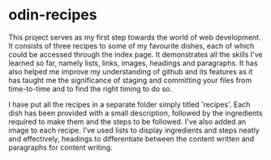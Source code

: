 # odin-recipes
This project serves as my first step towards the world of web development. It consists of three recipes to some of my favourite dishes, each of which could be accessed through the index page. It demonstrates all the skills I've learned so far, namely lists, links, images, headings and paragraphs. It has also helped me improve my understanding of github and its features as it has taught me the significance of staging and committing your files from time-to-time and to find the right timing to do so.

I have put all the recipes in a separate folder simply titled 'recipes'. Each dish has been provided with a small description, followed by the ingredients required to make them and the steps to be followed. I've also added an image to each recipe. I've used lists to display ingredients and steps neatly and effectively, headings to differentiate between the content written and paragraphs for content writing.